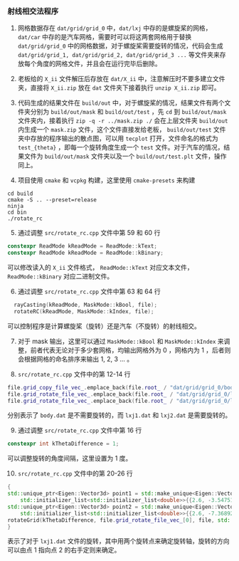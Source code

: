 ### 射线相交法程序

1. 网格数据存在 `dat/grid/grid_0` 中，`dat/lxj` 中存的是螺旋桨的网格，`dat/car` 中存的是汽车网格，需要时可以将这两套网格用于替换 `dat/grid/grid_0` 中的网格数据，对于螺旋桨需要旋转的情况，代码会生成 `dat/grid/grid_1, dat/grid/grid_2, dat/grid/grid_3 ...` 等文件夹来存放每个角度的网格文件，并且会在运行完毕后删除。

2. 老板给的 `X_ii` 文件解压后存放在 `dat/X_ii` 中，注意解压时不要多建立文件夹，直接将 `X_ii.zip` 放在 `dat` 文件夹下接着执行 `unzip X_ii.zip` 即可。

3. 代码生成的结果文件在 `build/out` 中，对于螺旋桨的情况，结果文件有两个文件夹分别为 `build/out/mask` 和 `build/out/test` ，先 `cd` 到 `build/out/mask` 文件夹内，接着执行 `zip -q -r ../mask.zip ./` 会在上层文件夹 `build/out` 内生成一个 `mask.zip` 文件，这个文件直接发给老板， `build/out/test` 文件夹中存放的程序输出的散点图，可以用 `tecplot` 打开，文件命名的格式为 `test_{theta}` ，即每一个旋转角度生成一个 `test` 文件。对于汽车的情况，结果文件为 `build/out/mask` 文件夹以及一个 `build/out/test.plt` 文件，操作同上。

4. 项目使用 `cmake` 和 `vcpkg` 构建，这里使用 `cmake-presets` 来构建
```shell
cd build
cmake -S .. --preset=release
ninja
cd bin
./rotate_rc
```

5. 通过调整 `src/rotate_rc.cpp` 文件中第 59 和 60 行
```cpp
constexpr ReadMode kReadMode = ReadMode::kText;
constexpr ReadMode kReadMode = ReadMode::kBinary;
```
可以修改读入的 `X_ii` 文件格式， `ReadMode::kText` 对应文本文件， `ReadMode::kBinary` 对应二进制文件。

6. 通过调整 `src/rotate_rc.cpp` 文件中第 63 和 64 行
```cpp
  rayCasting(kReadMode, MaskMode::kBool, file);
  rotateRC(kReadMode, MaskMode::kIndex, file);
```
可以控制程序是计算螺旋桨（旋转）还是汽车（不旋转）的射线相交。

7. 对于 mask 输出，这里可以通过 `MaskMode::kBool` 和 `MaskMode::kIndex` 来调整，前者代表无论对于多少套网格，均输出网格外为 0 ，网格内为 1 ，后者则会根据网格的命名排序来输出 1, 2, 3 ... 。

8. `src/rotate_rc.cpp` 文件中的第 12-14 行
```cpp
file.grid_copy_file_vec_.emplace_back(file.root_ / "dat/grid/grid_0/body.dat");
file.grid_rotate_file_vec_.emplace_back(file.root_ / "dat/grid/grid_0/lxj1.dat");
file.grid_rotate_file_vec_.emplace_back(file.root_ / "dat/grid/grid_0/lxj2.dat");
```
分别表示了 `body.dat` 是不需要旋转的，而 `lxj1.dat` 和 `lxj2.dat` 是需要旋转的。

9. 通过调整 `src/rotate_rc.cpp` 文件中第 16 行
```cpp
constexpr int kThetaDifference = 1;
```
可以调整旋转的角度间隔，这里设置为 1 度。

10. `src/rotate_rc.cpp` 文件中的第 20-26 行
```cpp
{
std::unique_ptr<Eigen::Vector3d> point1 = std::make_unique<Eigen::Vector3d>(
    std::initializer_list<std::initializer_list<double>>{{2.6, -3.5475194, 0.97825646}});
std::unique_ptr<Eigen::Vector3d> point2 = std::make_unique<Eigen::Vector3d>(
    std::initializer_list<std::initializer_list<double>>{{2.6, -7.3689222, 0.64392703}});
rotateGrid(kThetaDifference, file.grid_rotate_file_vec_[0], file, std::move(point1), std::move(point2));
}
```
表示了对于 `lxj1.dat` 文件的旋转，其中用两个旋转点来确定旋转轴，旋转的方向可以由点 1 指向点 2 的右手定则来确定。
